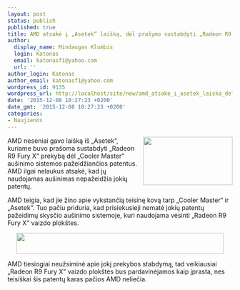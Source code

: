 ```yaml
---
layout: post
status: publish
published: true
title: AMD atsakė į „Asetek“ laišką, dėl prašymo sustabdyti „Radeon R9 Fury X“ prekybą
author:
  display_name: Mindaugas Klumbis
  login: Katonas
  email: katonasf1@yahoo.com
  url: ''
author_login: Katonas
author_email: katonasf1@yahoo.com
wordpress_id: 9135
wordpress_url: http://localhost/site/new/amd_atsake_i_asetek_laiska_del_prasymo_sustabdyti_radeon_r9_fury_x_prekyba/
date: '2015-12-08 10:27:23 +0200'
date_gmt: '2015-12-08 10:27:23 +0200'
categories:
- Naujienos
---
```

<p>
	<img alt="" src="http://technews.lt/userfiles/15a(1).jpg" style="width: 200px; height: 108px; float: right;" />AMD neseniai gavo lai&scaron;ką i&scaron; &bdquo;Asetek&ldquo;, kuriame buvo pra&scaron;oma sustabdyti &bdquo;Radeon R9 Fury X&ldquo; prekybą dėl &bdquo;Cooler Master&ldquo; au&scaron;inimo sistemos pažeidžiančios patentus. AMD ilgai nelaukus atsakė, kad jų naudojamas au&scaron;inimas nepažeidžia jokių patentų.</p>
<p>
	AMD teigia, kad jie žino apie vykstančią teisinę kovą tarp &bdquo;Cooler Master&ldquo; ir &bdquo;Asetek&ldquo;. Tuo pačiu priduria, kad prisiekusieji nematė jokių patentų pažeidimų skysčio au&scaron;inimo sistemoje, kuri naudojama vėsinti &bdquo;Radeon R9 Fury X&ldquo; vaizdo plok&scaron;tes.</p>
<p style="text-align: center;">
	<a href="http://technews.lt/userfiles/amd CM asetek.PNG"><img alt="" src="http://technews.lt/userfiles/amd CM asetek.PNG" style="width: 464px; height: 47px;" /></a></p>
<p>
	AMD tiesiogiai neužsiminė apie jokį prekybos stabdymą, tad veikiausiai &bdquo;Radeon R9 Fury X&ldquo; vaizdo plok&scaron;tės bus pardavinėjamos kaip įprasta, nes teisi&scaron;kai &scaron;is patentų karas pačios AMD neliečia.</p>
